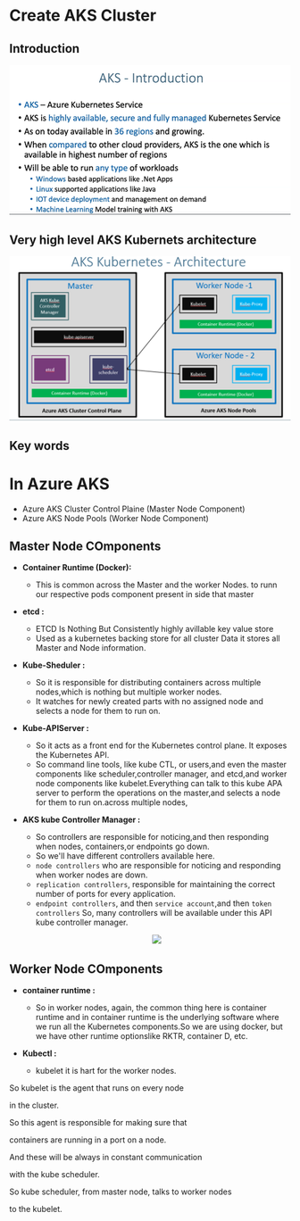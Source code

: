 # Create AKS Cluster
## Introduction
![](2022-11-21-14-41-59.png)
## Very high level AKS Kubernets architecture
![](2022-11-21-14-47-16.png)
## Key words 
# In Azure AKS
* Azure AKS Cluster Control Plaine (Master Node Component)
* Azure AKS Node Pools (Worker Node Component)
## Master Node COmponents
*  **Container Runtime (Docker):** 
    - This is common across the Master and the worker Nodes. to runn our respective pods component present in side that master  

* **etcd :**
    - ETCD Is Nothing But Consistently highly avillable key value store
    - Used as a kubernetes backing store for all cluster Data it stores all Master and Node information.

* **Kube-Sheduler :**
    - So it is responsible for distributing containers across multiple nodes,which is nothing but multiple worker nodes.
    - It watches for newly created parts with no assigned node and selects a node for them to run on.
* **Kube-APIServer :**
    - So it acts as a front end for the Kubernetes control plane. It exposes the Kubernetes API.
    - So command line tools, like kube CTL, or users,and even the master components like scheduler,controller manager, and etcd,and worker node components like kubelet.Everything can talk to this kube APA server to perform the operations on the master,and selects a node for them to run on.across multiple nodes,

* **AKS kube Controller Manager :**
    - So controllers are responsible for noticing,and then responding when nodes, containers,or endpoints go down.
    - So we'll have different controllers available here.
    - `node controllers` who are responsible for noticing and responding when worker nodes are down.
    - `replication controllers`, responsible for maintaining the correct number of ports for every application.
    - `endpoint controllers`, and then `service account`,and then `token controllers` So, many controllers will be available under this API kube controller manager.
    <p align="center">
  <img src="https://github.com/sudheermuthyala/AKSDOCS/blob/main/01-Create-AKS-Cluster/2022-11-21-15-27-23.png" />
    </p>

## Worker Node COmponents
* **container runtime :**  
    - So in worker nodes, again, the common thing here is container runtime and in container runtime is the underlying software where we run all the Kubernetes components.So we are using docker, but we have other runtime optionslike RKTR, container D, etc.

* **Kubectl :** 
    - kubelet it is hart for the worker nodes.

So kubelet is the agent that runs on every node

in the cluster.

So this agent is responsible for making sure that

containers are running in a port on a node.

And these will be always in constant communication

with the kube scheduler.

So kube scheduler, from master node, talks to worker nodes

to the kubelet.
